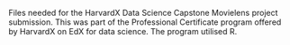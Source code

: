 Files needed for the HarvardX Data Science Capstone Movielens project submission.
This was part of the Professional Certificate program offered by HarvardX on EdX for data science.
The program utilised R.
